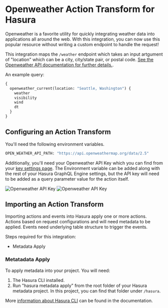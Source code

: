 # Openweather Action Transform for Hasura

Openweather is a favorite utility for quickly integrating weather data into applications all around the web. With this integration, you can now use this popular resource without writing a custom endpoint to handle the request!

This integration maps the `/weather` endpoint which takes an input artgument of "location" which can be a city, city/state pair, or postal code. [See the Openweather API documentation for further details.](https://openweathermap.org/current).

An example query:

```graphql
{
  openweather_current(location: "Seattle, Washington") {
    weather
    visibility
    wind
    dt
  }
}
```

## Configuring an Action Transform

You'll need the following environment variables.

```bash
OPEN_WEATHER_API_PATH: "https://api.openweathermap.org/data/2.5"
```

Additionally, you'll need your Openweather API Key which you can find from your [key settings page](https://home.openweathermap.org/api_keys). The Environment variable can be added along with the rest of your Hasura GraphQL Engine settings, but the API key will need to be added as a query parameter value for the action itself.

![Openweather API Key](https://graphql-engine-cdn.hasura.io/assets/main-site/marketplace/open-weather-guide-image-1.png)
![Openweather API Key](https://graphql-engine-cdn.hasura.io/assets/main-site/marketplace/open-weather-guide-image-2.png)

## Importing an Action Transform

Importing actions and events into Hasura apply one or more actions. Actions based on request configurations and will need metadata to be applied. Events need underlying table structure to trigger the events.

Steps required for this integration:

- Metadata Apply

### Metatadata Apply

To apply metadata into your project. You will need:

1. The Hasura CLI installed.
2. Run "hasura metadata apply" from the root folder of your Hasura metadata project. In this project, you can find that folder under `/hasura`.

More [information about Hasura CLI](https://hasura.io/docs/latest/graphql/core/hasura-cli/index.html) can be found in the documentation.
